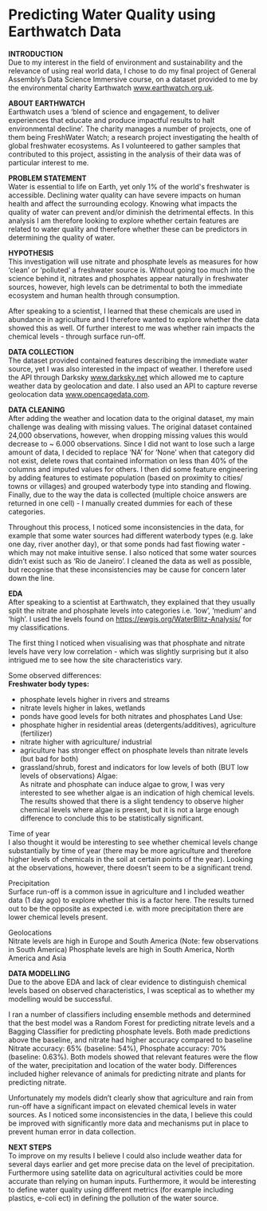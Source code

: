 # Predicting Water Quality using Earthwatch Data

**INTRODUCTION** <br/>
Due to my interest in the field of environment and sustainability and the relevance of using real world data, I chose to do my final project of General Assembly’s Data Science Immersive course, on a dataset provided to me by the environmental charity Earthwatch www.earthwatch.org.uk.

**ABOUT EARTHWATCH** <br/>
Earthwatch uses a ‘blend of science and engagement, to deliver experiences that educate and produce impactful results to halt environmental decline’. The charity manages a number of projects, one of them being FreshWater Watch; a research project investigating the health of global freshwater ecosystems. As I volunteered to gather samples that contributed to this project, assisting in the analysis of their data was of particular interest to me.

**PROBLEM STATEMENT** <br/>
Water is essential to life on Earth, yet only 1% of the world's freshwater is accessible. Declining water quality can have severe impacts on human health and affect the surrounding ecology. Knowing what impacts the quality of water can prevent and/or diminish the detrimental effects. In this analysis I am therefore looking to explore whether certain features are related to water quality and therefore whether these can be predictors in determining the quality of water.

**HYPOTHESIS** <br/>
This investigation will use nitrate and phosphate levels as measures for how ‘clean’ or ‘polluted’ a freshwater source is. Without going too much into the science behind it, nitrates and phosphates appear naturally in freshwater sources, however, high levels can be detrimental to both the immediate ecosystem and human health through consumption.

After speaking to a scientist, I learned that these chemicals are used in abundance in agriculture and I therefore wanted to explore whether the data showed this as well. Of further interest to me was whether rain impacts the chemical levels - through surface run-off.

**DATA COLLECTION** <br/>
The dataset provided contained features describing the immediate water source, yet I was also interested in the impact of weather. I therefore used the API through Darksky www.darksky.net which allowed me to capture weather data by geolocation and date. I also used an API to capture reverse geolocation data www.opencagedata.com.

**DATA CLEANING** <br/>
After adding the weather and location data to the original dataset, my main challenge was dealing with missing values. The original dataset contained 24,000 observations, however, when dropping missing values this would decrease to ~ 6.000 observations. Since I did not want to lose such a large amount of data, I decided to replace ‘NA’ for ‘None’ when that category did not exist, delete rows that contained information on less than 40% of the columns and imputed values for others. I then did some feature engineering by adding features to estimate population (based on proximity to cities/ towns or villages) and grouped waterbody type into standing and flowing. Finally, due to the way the data is collected (multiple choice answers are returned in one cell) - I manually created dummies for each of these categories.

Throughout this process, I noticed some inconsistencies in the data, for example that some water sources had different waterbody types (e.g. lake one day, river another day), or that some ponds had fast flowing water - which may not make intuitive sense. I also noticed that some water sources didn’t exist such as ‘Rio de Janeiro’. I cleaned the data as well as possible, but recognise that these inconsistencies may be cause for concern later down the line.

**EDA** <br/>
After speaking to a scientist at Earthwatch, they explained that they usually split the nitrate and phosphate levels into categories i.e. ‘low’, ‘medium’ and ‘high’. I used the levels found on https://ewgis.org/WaterBlitz-Analysis/ for my classifications.

The first thing I noticed when visualising was that phosphate and nitrate levels have very low correlation - which was slightly surprising but it also intrigued me to see how the site characteristics vary.

Some observed differences: <br/>
__Freshwater body types:__
- phosphate levels higher in rivers and streams
- nitrate levels higher in lakes, wetlands
- ponds have good levels for both nitrates and phosphates
Land Use: <br/>
- phosphate higher in residential areas (detergents/additives), agriculture (fertilizer)
- nitrate higher with agriculture/ industrial
- agriculture has stronger effect on phosphate levels than nitrate levels (but bad for both)
- grassland/shrub, forest and indicators for low levels of both (BUT low levels of observations)
Algae: <br/>
As nitrate and phosphate can induce algae to grow, I was very interested to see whether algae is an indication of high chemical levels. The results showed that there is a slight tendency to observe higher chemical levels where algae is present, but it is not a large enough difference to conclude this to be statistically significant.

Time of year <br/>
I also thought it would be interesting to see whether chemical levels change substantially by time of year (there may be more agriculture and therefore higher levels of chemicals in the soil at certain points of the year). Looking at the observations, however, there doesn’t seem to be a significant trend.

Precipitation <br/>
Surface run-off is a common issue in agriculture and I included weather data (1 day ago) to explore whether this is a factor here. The results turned out to be the opposite as expected i.e. with more precipitation there are lower chemical levels present.

Geolocations <br/>
Nitrate levels are high in Europe and South America (Note: few observations in South America)
Phosphate levels are high in South America, North America and Asia

**DATA MODELLING** <br/>
Due to the above EDA and lack of clear evidence to distinguish chemical levels based on observed characteristics, I was sceptical as to whether my modelling would be successful.

I ran a number of classifiers including ensemble methods and determined that the best model was a Random Forest for predicting nitrate levels and a Bagging Classifier for predicting phosphate levels. Both made predictions above the baseline, and nitrate had higher accuracy compared to baseline Nitrate accuracy: 65% (baseline: 54%), Phosphate accuracy: 70% (baseline: 0.63%). Both models showed that relevant features were the flow of the water, precipitation and location of the water body. Differences included higher relevance of animals for predicting nitrate and plants for predicting nitrate.

Unfortunately my models didn’t clearly show that agriculture and rain from run-off have a significant impact on elevated chemical levels in water sources. As I noticed some inconsistencies in the data, I believe this could be improved with significantly more data and mechanisms put in place to prevent human error in data collection.

**NEXT STEPS** <br/>
To improve on my results I believe I could also include weather data for several days earlier and get more precise data on the level of precipitation. Furthermore using satellite data on agricultural activities could be more accurate than relying on human inputs.
Furthermore, it would be interesting to define water quality using different metrics (for example including plastics, e-coli ect) in defining the pollution of the water source.
